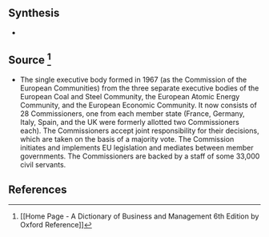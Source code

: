 ## Synthesis
- 
## Source [^1]
- The single executive body formed in 1967 (as the Commission of the European Communities) from the three separate executive bodies of the European Coal and Steel Community, the European Atomic Energy Community, and the European Economic Community. It now consists of 28 Commissioners, one from each member state (France, Germany, Italy, Spain, and the UK were formerly allotted two Commissioners each). The Commissioners accept joint responsibility for their decisions, which are taken on the basis of a majority vote. The Commission initiates and implements EU legislation and mediates between member governments. The Commissioners are backed by a staff of some 33,000 civil servants.
## References

[^1]: [[Home Page - A Dictionary of Business and Management 6th Edition by Oxford Reference]]